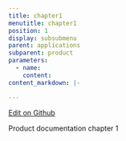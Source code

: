 ```yaml
---
title: chapter1
menutitle: chapter1
position: 1
display: subsubmenu
parent: applications
subparent: product
parameters:
  - name:
    content:
content_markdown: |-

---
```

<a class="editor-link" id="github-editor-link" href="{{site.github}}applications/product/chapter1.md">Edit on Github</a>

 Product documentation chapter 1